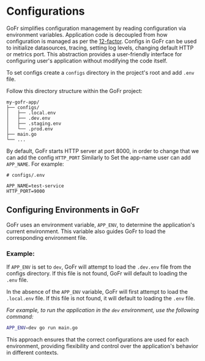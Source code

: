 # Configurations

GoFr simplifies configuration management by reading configuration via environment variables.
Application code is decoupled from how configuration is managed as per the [12-factor](https://12factor.net/config).
Configs in GoFr can be used to initialize datasources, tracing, setting log levels, changing default HTTP or metrics port.
This abstraction provides a user-friendly interface for configuring user's application without modifying the code itself.

To set configs create a `configs` directory in the project's root and add `.env` file.

Follow this directory structure within the GoFr project:
```dotenv
my-gofr-app/
├── configs/
│   ├── .local.env
│   ├── .dev.env
│   ├── .staging.env
│   └── .prod.env
├── main.go
└── ...
```

By default, GoFr starts HTTP server at port 8000, in order to change that we can add the config `HTTP_PORT`
Similarly to Set the app-name user can add `APP_NAME`. For example:

```dotenv
# configs/.env

APP_NAME=test-service
HTTP_PORT=9000
```

## Configuring Environments in GoFr
GoFr uses an environment variable, `APP_ENV`, to determine the application's current environment. This variable also guides GoFr to load the corresponding environment file.

### Example:
If `APP_ENV` is set to `dev`, GoFr will attempt to load the `.dev.env` file from the configs directory. If this file is not found, GoFr will default to loading the `.env` file.

In the absence of the `APP_ENV` variable, GoFr will first attempt to load the `.local.env` file. If this file is not found, it will default to loading the `.env` file.

_For example, to run the application in the `dev` environment, use the following command:_

```bash
APP_ENV=dev go run main.go
```


This approach ensures that the correct configurations are used for each environment, providing flexibility and control over the application's behavior in different contexts.
